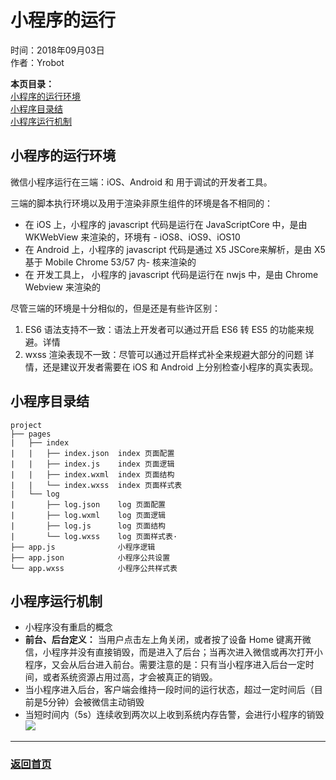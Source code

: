 # 小程序的运行  
时间：2018年09月03日  
作者：Yrobot  

__本页目录：__   
[小程序的运行环境](#id1)  
[小程序目录结](#id2)  
[小程序运行机制](#id3)  

<a id='id1'></a>

## 小程序的运行环境
微信小程序运行在三端：iOS、Android 和 用于调试的开发者工具。

三端的脚本执行环境以及用于渲染非原生组件的环境是各不相同的：
- 在 iOS 上，小程序的 javascript 代码是运行在 JavaScriptCore 中，是由 WKWebView 来渲染的，环境有 - iOS8、iOS9、iOS10  
- 在 Android 上，小程序的 javascript 代码是通过 X5 JSCore来解析，是由 X5 基于 Mobile Chrome 53/57 内- 核来渲染的  
- 在 开发工具上， 小程序的 javascript 代码是运行在 nwjs 中，是由 Chrome Webview 来渲染的  

尽管三端的环境是十分相似的，但是还是有些许区别：  
1. ES6 语法支持不一致：语法上开发者可以通过开启 ES6 转 ES5 的功能来规避。详情
2. wxss 渲染表现不一致：尽管可以通过开启样式补全来规避大部分的问题 详情，还是建议开发者需要在 iOS 和 Android 上分别检查小程序的真实表现。

<a id='id2'></a>

## 小程序目录结
```
project
├── pages
|   ├── index
|   |   ├── index.json  index 页面配置
|   |   ├── index.js    index 页面逻辑
|   |   ├── index.wxml  index 页面结构
|   |   └── index.wxss  index 页面样式表
|   └── log
|       ├── log.json    log 页面配置
|       ├── log.wxml    log 页面逻辑
|       ├── log.js      log 页面结构
|       └── log.wxss    log 页面样式表·
├── app.js              小程序逻辑
├── app.json            小程序公共设置
└── app.wxss            小程序公共样式表
```

<a id='id3'></a>

## 小程序运行机制
- 小程序没有重启的概念
- __前台、后台定义：__ 当用户点击左上角关闭，或者按了设备 Home 键离开微信，小程序并没有直接销毁，而是进入了后台；当再次进入微信或再次打开小程序，又会从后台进入前台。需要注意的是：只有当小程序进入后台一定时间，或者系统资源占用过高，才会被真正的销毁。
- 当小程序进入后台，客户端会维持一段时间的运行状态，超过一定时间后（目前是5分钟）会被微信主动销毁
- 当短时间内（5s）连续收到两次以上收到系统内存告警，会进行小程序的销毁
![](https://ws3.sinaimg.cn/large/0069RVTdgy1fuwgqm9y1oj30my0bxgmx.jpg)


--- 
### [返回首页](/README.md)
